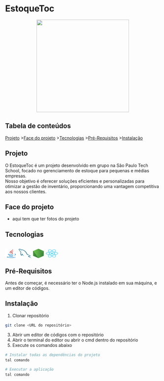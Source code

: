# EstoqueToc

<p align="center">
   <img src="https://github.com/EstoqueToc/EstoqueToc/blob/00da18a8c3de6829de098f3e1f5baf77c878b9dd/Free%20Simple%20Modern%20Circle%20Design%20Studio%20Logo%20(1).png" width="300" height="300"> 
</p>

## Tabela de conteúdos
[Projeto](#projeto)  >[Face do projeto](#face-do-projeto) >[Tecnologias](#tecnologias) >[Pré-Requisitos](#pré-requisitos) >[Instalação](#instalação)

## Projeto
O EstoqueToc é um projeto desenvolvido em grupo na São Paulo Tech School, focado no gerenciamento de estoque para pequenas e médias empresas. </br>
Nosso objetivo é oferecer soluções eficientes e personalizadas para otimizar a gestão de inventário, proporcionando uma vantagem competitiva aos nossos clientes.

## Face do projeto
- aqui tem que ter fotos do projeto

## Tecnologias
<div style="display: inline-block;"><br>
  <img align="center" alt="Java" height="30" width="40" src="https://raw.githubusercontent.com/devicons/devicon/master/icons/java/java-original.svg" style="max-width:100%; color: #007396;">
  <img align="center" alt="MySQL" height="30" width="40" src="https://raw.githubusercontent.com/devicons/devicon/master/icons/mysql/mysql-original.svg" style="max-width:100%; color: #336791;">
  <img align="center" alt="Node.js" height="30" width="40" src="https://raw.githubusercontent.com/devicons/devicon/master/icons/nodejs/nodejs-original.svg" style="max-width:100%; color: #339933;">
  <img align="center" alt="React" height="30" width="40" src="https://raw.githubusercontent.com/devicons/devicon/master/icons/react/react-original.svg" style="max-width:100%; color: #61DAFB;">
</div>

## Pré-Requisitos
Antes de começar, é necessário ter o Node.js instalado em sua máquina, e um editor de códigos.

## Instalação
1. Clonar repositório
```bash
git clone <URL do repositório>
```
3. Abrir um editor de códigos com o repositório
4. Abrir o terminal do editor ou abrir o cmd dentro do repositório
5. Execute os comandos abaixo
```bash
# Instalar todas as dependências do projeto
tal comando
```
```bash
# Executar a aplicação
tal comando
```
